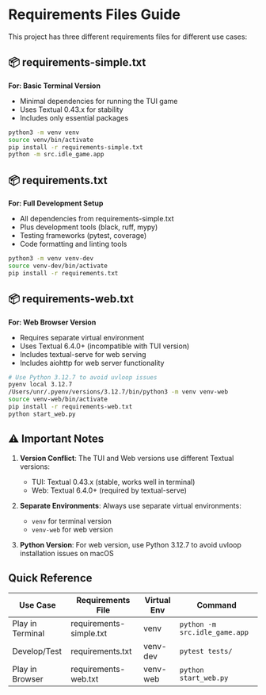 # Requirements Files Guide

This project has three different requirements files for different use cases:

## 📦 requirements-simple.txt
**For: Basic Terminal Version**
- Minimal dependencies for running the TUI game
- Uses Textual 0.43.x for stability
- Includes only essential packages

```bash
python3 -m venv venv
source venv/bin/activate
pip install -r requirements-simple.txt
python -m src.idle_game.app
```

## 📦 requirements.txt
**For: Full Development Setup**
- All dependencies from requirements-simple.txt
- Plus development tools (black, ruff, mypy)
- Testing frameworks (pytest, coverage)
- Code formatting and linting tools

```bash
python3 -m venv venv-dev
source venv-dev/bin/activate
pip install -r requirements.txt
```

## 📦 requirements-web.txt
**For: Web Browser Version**
- Requires separate virtual environment
- Uses Textual 6.4.0+ (incompatible with TUI version)
- Includes textual-serve for web serving
- Includes aiohttp for web server functionality

```bash
# Use Python 3.12.7 to avoid uvloop issues
pyenv local 3.12.7
/Users/unr/.pyenv/versions/3.12.7/bin/python3 -m venv venv-web
source venv-web/bin/activate
pip install -r requirements-web.txt
python start_web.py
```

## ⚠️ Important Notes

1. **Version Conflict**: The TUI and Web versions use different Textual versions:
   - TUI: Textual 0.43.x (stable, works well in terminal)
   - Web: Textual 6.4.0+ (required by textual-serve)
   
2. **Separate Environments**: Always use separate virtual environments:
   - `venv` for terminal version
   - `venv-web` for web version
   
3. **Python Version**: For web version, use Python 3.12.7 to avoid uvloop installation issues on macOS

## Quick Reference

| Use Case | Requirements File | Virtual Env | Command |
|----------|------------------|-------------|---------|
| Play in Terminal | requirements-simple.txt | venv | `python -m src.idle_game.app` |
| Develop/Test | requirements.txt | venv-dev | `pytest tests/` |
| Play in Browser | requirements-web.txt | venv-web | `python start_web.py` |